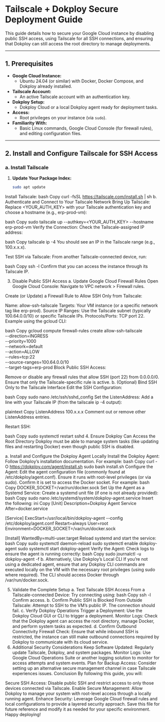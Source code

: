 # Tailscale + Dokploy Secure Deployment Guide

This guide details how to secure your Google Cloud instance by disabling public SSH access, using Tailscale for all SSH connections, and ensuring that Dokploy can still access the root directory to manage deployments.

---

## 1. Prerequisites

- **Google Cloud Instance:**  
  - Ubuntu 24.04 (or similar) with Docker, Docker Compose, and Dokploy already installed.
- **Tailscale Account:**  
  - An active Tailscale account with an authentication key.
- **Dokploy Setup:**  
  - Dokploy Cloud or a local Dokploy agent ready for deployment tasks.
- **Access:**  
  - Root privileges on your instance (via `sudo`).
- **Familiarity With:**  
  - Basic Linux commands, Google Cloud Console (for firewall rules), and editing configuration files.

---

## 2. Install and Configure Tailscale for SSH Access

### a. Install Tailscale

1. **Update Your Package Index:**
   ```bash
   sudo apt update
Install Tailscale:
bash
Copy
curl -fsSL https://tailscale.com/install.sh | sh
b. Authenticate and Connect to Your Tailscale Network
Bring Up Tailscale:
Replace <YOUR_AUTH_KEY> with your Tailscale authentication key and choose a hostname (e.g., erp-prod-vm):

bash
Copy
sudo tailscale up --authkey=<YOUR_AUTH_KEY> --hostname erp-prod-vm
Verify the Connection:
Check the Tailscale-assigned IP address:

bash
Copy
tailscale ip -4
You should see an IP in the Tailscale range (e.g., 100.x.x.x).

Test SSH via Tailscale:
From another Tailscale-connected device, run:

bash
Copy
ssh <tailscale-ip> -l <your-username>
Confirm that you can access the instance through its Tailscale IP.

3. Disable Public SSH Access
a. Update Google Cloud Firewall Rules
Open Google Cloud Console:
Navigate to VPC network > Firewall rules.

Create (or Update) a Firewall Rule to Allow SSH Only from Tailscale:

Name: allow-ssh-tailscale
Targets: Your VM instance (or a specific network tag like erp-prod).
Source IP Ranges: Use the Tailscale subnet (typically 100.64.0.0/10) or specific Tailscale IPs.
Protocols/Ports: TCP port 22.
Example using the gcloud CLI:

bash
Copy
gcloud compute firewall-rules create allow-ssh-tailscale \
  --direction=INGRESS \
  --priority=1000 \
  --network=default \
  --action=ALLOW \
  --rules=tcp:22 \
  --source-ranges=100.64.0.0/10 \
  --target-tags=erp-prod
Block Public SSH Access:

Remove or disable any firewall rules that allow SSH (port 22) from 0.0.0.0/0.
Ensure that only the Tailscale-specific rule is active.
b. (Optional) Bind SSH Only to the Tailscale Interface
Edit the SSH Configuration:

bash
Copy
sudo nano /etc/ssh/sshd_config
Set the ListenAddress:
Add a line with your Tailscale IP (from the tailscale ip -4 output):

plaintext
Copy
ListenAddress 100.x.x.x
Comment out or remove other ListenAddress entries.

Restart SSH:

bash
Copy
sudo systemctl restart sshd
4. Ensure Dokploy Can Access the Root Directory
Dokploy must be able to manage system tasks (like updating files and restarting Docker) even though public SSH is disabled.

a. Install and Configure the Dokploy Agent Locally
Install the Dokploy Agent:
Follow Dokploy’s installation documentation. For example:
bash
Copy
curl -O https://dokploy.com/agent/install.sh
sudo bash install.sh
Configure the Agent:
Edit the agent configuration file (commonly found at /etc/dokploy/agent.conf).
Ensure it runs with root-level privileges (or via sudo).
Confirm it is set to access the Docker socket. For example:
bash
Copy
DOCKER_SOCKET=/var/run/docker.sock
Set Up the Agent as a Systemd Service:
Create a systemd unit file (if one is not already provided):
bash
Copy
sudo nano /etc/systemd/system/dokploy-agent.service
Insert the following:
ini
Copy
[Unit]
Description=Dokploy Agent Service
After=docker.service

[Service]
ExecStart=/usr/local/bin/dokploy-agent --config /etc/dokploy/agent.conf
Restart=always
User=root
Environment=DOCKER_SOCKET=/var/run/docker.sock

[Install]
WantedBy=multi-user.target
Reload systemd and start the service:
bash
Copy
sudo systemctl daemon-reload
sudo systemctl enable dokploy-agent
sudo systemctl start dokploy-agent
Verify the Agent:
Check logs to ensure the agent is running correctly:
bash
Copy
sudo journalctl -u dokploy-agent -f
b. Alternatively, Use Dokploy’s Local CLI
If you’re not using a dedicated agent, ensure that any Dokploy CLI commands are executed locally on the VM with the necessary root privileges (using sudo where required). The CLI should access Docker through /var/run/docker.sock.

5. Validate the Complete Setup
a. Test Tailscale SSH Access
From a Tailscale-connected Device:
Try connecting using:
bash
Copy
ssh <tailscale-ip> -l <your-username>
Confirm access.
b. Confirm Public SSH is Blocked
From Outside Tailscale:
Attempt to SSH to the VM’s public IP. The connection should fail.
c. Verify Dokploy Operations
Trigger a Deployment:
Use the Dokploy Cloud GUI or CLI to trigger a deployment.
Monitor Logs:
Check that the Dokploy agent can access the root directory, manage Docker, and perform system tasks as expected.
d. Confirm Outbound Connectivity
Firewall Check:
Ensure that while inbound SSH is restricted, the instance can still make outbound connections required by Dokploy to communicate with its cloud service.
6. Additional Security Considerations
Keep Software Updated:
Regularly update Tailscale, Dokploy, and system packages.
Monitor Logs:
Use Google Cloud Operations Suite or another logging solution to monitor for access attempts and system events.
Plan for Backup Access:
Consider setting up an alternative secure management channel in case Tailscale experiences issues.
Conclusion
By following this guide, you will:

Secure SSH Access:
Disable public SSH and restrict access to only those devices connected via Tailscale.
Enable Secure Management:
Allow Dokploy to manage your system with root-level access through a locally running agent.
Enhance Security:
Leverage Google Cloud firewall rules and local configurations to provide a layered security approach.
Save this file for future reference and modify it as needed for your specific environment. Happy deploying!

